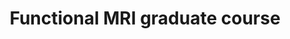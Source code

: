 ---
title: "Functional MRI graduate course"
project_id: 
conference_id: ""
presenters:
   - peter_bandettini
summary: "<p>Functional MRI graduate course, MCW, Milwaukee, WI</p>"
file: /assets/presentations/T127.ppt
filename: T127.ppt
layout: presentation
---